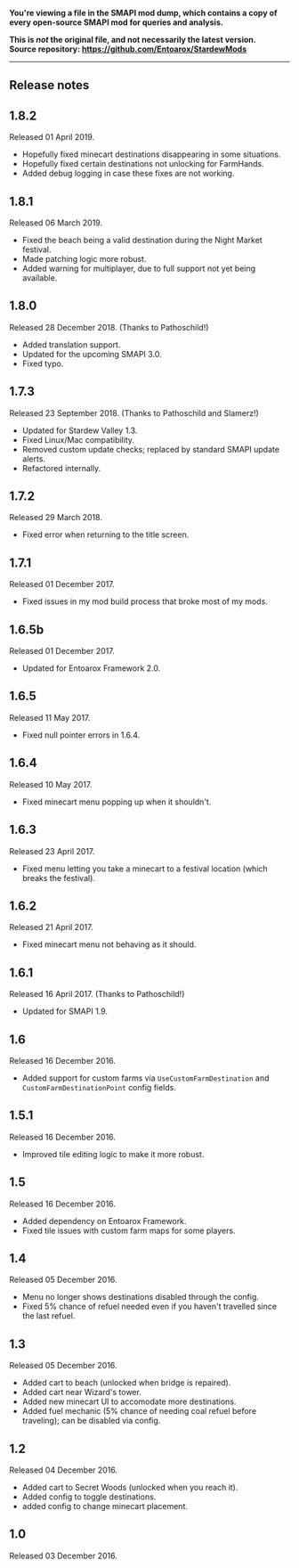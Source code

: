 **You're viewing a file in the SMAPI mod dump, which contains a copy of every open-source SMAPI mod
for queries and analysis.**

**This is _not_ the original file, and not necessarily the latest version.**  
**Source repository: https://github.com/Entoarox/StardewMods**

----

## Release notes
## 1.8.2
Released 01 April 2019.

* Hopefully fixed minecart destinations disappearing in some situations.
* Hopefully fixed certain destinations not unlocking for FarmHands.
* Added debug logging in case these fixes are not working.

## 1.8.1
Released 06 March 2019.

* Fixed the beach being a valid destination during the Night Market festival.
* Made patching logic more robust.
* Added warning for multiplayer, due to full support not yet being available.

## 1.8.0
Released 28 December 2018. (Thanks to Pathoschild!)

* Added translation support.
* Updated for the upcoming SMAPI 3.0.
* Fixed typo.

## 1.7.3
Released 23 September 2018. (Thanks to Pathoschild and Slamerz!)

* Updated for Stardew Valley 1.3.
* Fixed Linux/Mac compatibility.
* Removed custom update checks; replaced by standard SMAPI update alerts.
* Refactored internally.

## 1.7.2
Released 29 March 2018.

* Fixed error when returning to the title screen.

## 1.7.1
Released 01 December 2017.

* Fixed issues in my mod build process that broke most of my mods.

## 1.6.5b
Released 01 December 2017.

* Updated for Entoarox Framework 2.0.

## 1.6.5
Released 11 May 2017.

* Fixed null pointer errors in 1.6.4.

## 1.6.4
Released 10 May 2017.

* Fixed minecart menu popping up when it shouldn't.

## 1.6.3
Released 23 April 2017.

* Fixed menu letting you take a minecart to a festival location (which breaks the festival).

## 1.6.2
Released 21 April 2017.

* Fixed minecart menu not behaving as it should.

## 1.6.1
Released 16 April 2017. (Thanks to Pathoschild!)

* Updated for SMAPI 1.9.

## 1.6
Released 16 December 2016.

* Added support for custom farms via `UseCustomFarmDestination` and `CustomFarmDestinationPoint` config fields.

## 1.5.1
Released 16 December 2016.

* Improved tile editing logic to make it more robust. 

## 1.5
Released 16 December 2016.

* Added dependency on Entoarox Framework.
* Fixed tile issues with custom farm maps for some players.

## 1.4
Released 05 December 2016.

* Menu no longer shows destinations disabled through the config.
* Fixed 5% chance of refuel needed even if you haven't travelled since the last refuel.

## 1.3
Released 05 December 2016.

* Added cart to beach (unlocked when bridge is repaired).
* Added cart near Wizard's tower.
* Added new minecart UI to accomodate more destinations.
* Added fuel mechanic (5% chance of needing coal refuel before traveling); can be disabled via config.

## 1.2
Released 04 December 2016.

* Added cart to Secret Woods (unlocked when you reach it).
* Added config to toggle destinations.
* added config to change minecart placement.

## 1.0
Released 03 December 2016.
